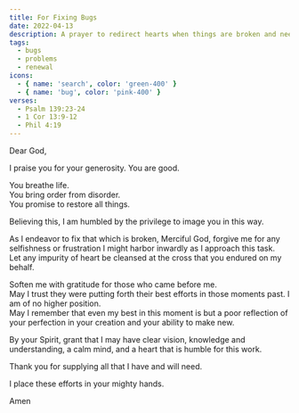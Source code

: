 ```yaml
---
title: For Fixing Bugs
date: 2022-04-13
description: A prayer to redirect hearts when things are broken and need fixing.
tags:
  - bugs
  - problems
  - renewal
icons:
  - { name: 'search', color: 'green-400' }
  - { name: 'bug', color: 'pink-400' }
verses:
  - Psalm 139:23-24
  - 1 Cor 13:9-12
  - Phil 4:19
---
```


Dear God,

I praise you for your generosity. You are good.

You breathe life.<br/>
You bring order from disorder.<br/>
You promise to restore all things.

Believing this, I am humbled by the privilege to image you in this way.

As I endeavor to fix that which is broken, Merciful God, forgive me for any selfishness or frustration I might harbor inwardly as I approach this task.<br/>
Let any impurity of heart be cleansed at the cross that you endured on my behalf.

Soften me with gratitude for those who came before me.<br/>
May I trust they were putting forth their best efforts in those moments past.
I am of no higher position.<br/>
May I remember that even my best in this moment is but a poor reflection of your perfection in your creation and your ability to make new.

By your Spirit, grant that I may have clear vision, knowledge and understanding, a calm mind, and a heart that is humble for this work.

Thank you for supplying all that I have and will need.

I place these efforts in your mighty hands.

Amen
